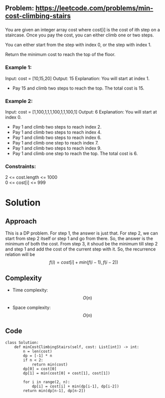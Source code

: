 ## Problem: https://leetcode.com/problems/min-cost-climbing-stairs
### 
You are given an integer array cost where cost[i] is the cost of ith step on a staircase. Once you pay the cost, you can either climb one or two steps.

You can either start from the step with index 0, or the step with index 1.

Return the minimum cost to reach the top of the floor.

### Example 1:
Input: cost = [10,15,20]
Output: 15
Explanation: You will start at index 1.
- Pay 15 and climb two steps to reach the top.
The total cost is 15.

### Example 2:
Input: cost = [1,100,1,1,1,100,1,1,100,1]
Output: 6
Explanation: You will start at index 0.
- Pay 1 and climb two steps to reach index 2.
- Pay 1 and climb two steps to reach index 4.
- Pay 1 and climb two steps to reach index 6.
- Pay 1 and climb one step to reach index 7.
- Pay 1 and climb two steps to reach index 9.
- Pay 1 and climb one step to reach the top.
The total cost is 6.

### Constraints:
2 <= cost.length <= 1000 \
0 <= cost[i] <= 999

# Solution
## Approach
This is a DP problem. For step 1, the answer is just that. For step 2, we can start from step 2 itself or step 1 and go from there. So, the answer is the minimum of both the cost. From step 3, it shoud be the minimum till step 2 and step 1 and add the cost of the current step with it. So, the recurrence relation will be $$f(i) = cost[i] + min(f(i-1), f(i-2))  $$

## Complexity
- Time complexity:
$$O(n)$$

- Space complexity:
$$O(n)$$

## Code
```python3 []
class Solution:
    def minCostClimbingStairs(self, cost: List[int]) -> int:
        n = len(cost)
        dp = [-1] * n
        if n < 2:
            return min(cost)
        dp[0] = cost[0]
        dp[1] = min(cost[0] + cost[1], cost[1])

        for i in range(2, n):
            dp[i] = cost[i] + min(dp[i-1], dp[i-2])
        return min(dp[n-1], dp[n-2])
```
